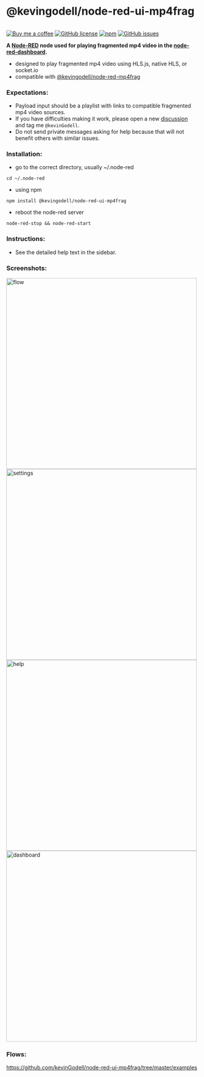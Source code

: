 # @kevingodell/node-red-ui-mp4frag

######
[![Buy me a coffee](https://img.shields.io/badge/-buy%20me%20a%20coffee-red?logo=buy%20me%20a%20coffee)](https://buymeacoffee.com/kevinGodell)
[![GitHub license](https://img.shields.io/badge/license-MIT-brightgreen.svg)](https://raw.githubusercontent.com/kevinGodell/node-red-ui-mp4frag/master/LICENSE)
[![npm](https://img.shields.io/npm/dt/@kevingodell/node-red-ui-mp4frag.svg?style=flat-square)](https://www.npmjs.com/package/@kevingodell/node-red-ui-mp4frag)
[![GitHub issues](https://img.shields.io/github/issues/kevinGodell/node-red-ui-mp4frag.svg)](https://github.com/kevinGodell/node-red-ui-mp4frag/issues)

**A [Node-RED](https://nodered.org/) node used for playing fragmented mp4 video in the [node-red-dashboard](https://github.com/node-red/node-red-dashboard).**

* designed to play fragmented mp4 video using HLS.js, native HLS, or socket.io
* compatible with [@kevingodell/node-red-mp4frag](https://github.com/kevinGodell/node-red-mp4frag)

### Expectations:
* Payload input should be a playlist with links to compatible fragmented mp4 video sources.
* If you have difficulties making it work, please open a new [discussion](https://discourse.nodered.org/) and tag me `@kevinGodell`.
* Do not send private messages asking for help because that will not benefit others with similar issues.

### Installation:
* go to the correct directory, usually ~/.node-red
```
cd ~/.node-red
```
* using npm
```
npm install @kevingodell/node-red-ui-mp4frag
```
* reboot the node-red server
```
node-red-stop && node-red-start
```

### Instructions:
* See the detailed help text in the sidebar.

### Screenshots:
<img width="500" alt="flow" src="https://user-images.githubusercontent.com/6091746/208336875-53907251-75e6-457d-be71-9ffb08881bf5.png">
<img width="500" alt="settings" src="https://user-images.githubusercontent.com/6091746/208337012-bd033ed9-3d9b-4680-8d18-515ece010052.png">
<img width="500" alt="help" src="https://user-images.githubusercontent.com/6091746/208337061-90e55917-8bb9-4f08-82e0-6bd8286e5a19.png">
<img width="500" alt="dashboard" src="https://user-images.githubusercontent.com/6091746/208337103-d7882919-ced9-4fc5-87cf-11d7cb08debc.png">

### Flows:
https://github.com/kevinGodell/node-red-ui-mp4frag/tree/master/examples
